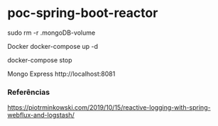 # poc-spring-boot-reactor

sudo rm -r .mongoDB-volume

Docker
docker-compose up -d

docker-compose stop

Mongo Express
http://localhost:8081 

### Referências 
https://piotrminkowski.com/2019/10/15/reactive-logging-with-spring-webflux-and-logstash/